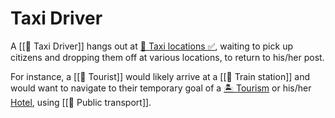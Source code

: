 # Taxi Driver

A [[🚕 Taxi Driver]] hangs out at
[🚖 Taxi locations ✅](https://www.notion.so/Taxi-locations-5ac3ff581040492b8b47530f17eddd01?pvs=21),
waiting to pick up citizens and dropping them off at various locations, to
return to his/her post.

For instance, a [[🤳 Tourist]] would likely arrive at a [[🚉 Train station]] and
would want to navigate to their temporary goal of a
[🏝 Tourism](https://www.notion.so/Tourism-ca17fb440a08493dbaedef570dca3979?pvs=21)
or his/her
[Hotel](https://www.notion.so/Hotel-60ecd1f838cf4cef94d9bc195baa5bd4?pvs=21),
using [[🚌 Public transport]].
